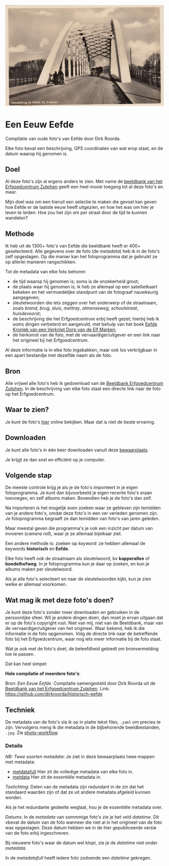 ![logo](logo.jpg)

# Een Eeuw Eefde

Compilatie van oude foto's van Eefde door Dirk Roorda. 

Elke foto bevat een beschrijving, GPS coordinaten van wat erop staat, en de
datum waarop hij genomen is.

## Doel

Al deze foto's zijn al ergens anders te zien. Met name de
[beeldbank van het Erfgoedcentrum Zutphen](https://erfgoedcentrumzutphen.nl/onderzoeken/beeldbank/?mode=gallery&view=horizontal&q=eefde&page=1&reverse=0)
geeft een heel mooie toegang tot al deze foto's en meer.

Mijn doel was om een hieruit een selectie te maken die gevoel kan geven hoe
Eefde er de laatste eeuw heeft uitgezien, en hoe het was om hier je leven te
leiden. Hoe zou het zijn om per straat door de tijd te kunnen wandelen?

## Methode

Ik heb uit de 1300+ foto's van Eefde die beeldbank heeft er 400+ geselecteerd.
Alle gegevens over de foto (de *metadata*) heb ik in de foto's zelf opgeslagen.
Op die manier kan het fotoprogramma dat je gebruikt ze op allerlei manieren
rangschikken.

Tot de metadata van elke foto behoren 

*   de tijd waarop hij genomen is; soms is de onzekerheid groot;
*   de plaats waar hij genomen is; ik heb ze allemaal op een satellietkaart
    bekeken en het vermoedelijke standpunt van de fotograaf nauwkeurig aangegeven;
*   sleutelwoorden die iets zeggen over het onderwerp of de straatnaam, 
    zoals *brand*, *brug*, *sluis*, *mettray*, *almenseweg*, *schoolstraat*,
    *huisdevoorst*;
*   de beschrijving die het Erfgoedcentrum erbij heeft gezet;
    hierbij heb ik soms dingen verbeterd en aangevuld, met behulp van het boek
    [Eefde Kroniek van een Verknipt Dorp van de Elf Marken](https://www.deelfmarken.nl/eefde-kroniek-van-een-verknipt-dorp.html);
*   de herkomst van de foto, met de vervaardiger/uitgever en een link naar het
    origineel bij het Erfgoedcentrum.

Al deze informatie is in elke foto ingebakken, maar ook los verkrijgbaar in een
apart bestandje met dezelfde naam als de foto.

## Bron

Alle vrijwel alle foto's heb ik gedownload van de
[Beeldbank Erfgoedcentrum Zutphen](https://erfgoedcentrumzutphen.nl/onderzoeken/beeldbank/?q=eefde).
In de beschrijving van elke foto staat een directe link naar de foto op het
Erfgoedcentrum.

## Waar te zien?

Je kunt de foto's
[hier](https://github.com/dirkroorda/historisch-eefde/tree/master/photos)
online bekijken. Maar dat is niet de beste ervaring.

## Downloaden

Je kunt alle foto's in één keer downloaden vanuit deze
[bewaarplaats](https://github.com/dirkroorda/historisch-eefde/releases/download/untagged-6a8b897b976dc077664e/photosFullRes.zip).

Je krijgt ze dan snel en efficiënt op je computer.

## Volgende stap

De meeste controle krijg je als je de foto's importeert in je eigen fotoprogramma.
Je kunt dan bijvoorbeeld je eigen recente foto's eraan toevoegen, en zelf albums maken.
Bovendien heb je de foto's dan zelf.

Na importeren is het mogelijk even zoeken waar ze gebleven zijn temidden van je
andere foto's, omdat deze foto's in een ver verleden genomen zijn. Je
fotoprogramma begraaft ze dan temidden van foto's van jaren geleden.

Maar meestal geven die programma's je ook een inzicht per datum van invoeren
(*camera roll*), waar je ze allemaal bijelkaar ziet.

Een andere methode is: zoeken op *keyword*: ze hebben allemaal de keywords
**historisch** en **Eefde**.

Elke foto heeft ook de straatnaam als sleutelwoord, bv **kapperallee** of
**boedelhofweg**.  In je fotoprogramma kun je daar op zoeken, en kun je albums
maken per sleutelwoord.

Als je alle foto's selecteert en naar de sleutelwoorden kijkt, kun je zien
welke er allemaal voorkomen.

## Wat mag ik met deze foto's doen?

Je kunt deze foto's zonder meer downloaden en gebruiken in de persoonlijke sfeer.
Wil je andere dingen doen, dan moet je ervan uitgaan dat er op de foto's copyright rust.
Niet van mij, niet van de Beeldbank, maar van de vervaardiger/uitgever van het
origineel.  Waar bekend, heb ik die informatie in de foto opgenomen.
Volg de directe link naar de betreffende foto bij het Erfgoedcentrum, waar nog
iets meer informatie bij de foto staat.

Wat je ook met de foto's doet, de beleefdheid gebiedt om bronvermelding toe te passen.

Dat kan heel simpel:

**Hele compilatie of meerdere foto's**:

Bron: *Een Eeuw Eefde*.
Compilatie samengesteld door Dirk Roorda uit de
[Beeldbank van het Erfgoedcentrum Zutphen](https://erfgoedcentrumzutphen.nl/onderzoeken/beeldbank). 
Link: https://github.com/dirkroorda/historisch-eefde

## Techniek

De metadata van de foto's sla ik op in platte tekst files, `.yaml` om precies te zijn.
Vervolgens meng ik die metadata in de bijbehorende beeldbestanden, `.jpg`.
Zie [photo-workflow](https://github.com/dirkroorda/photo-workflow).

### Details

*NB: Twee soorten metadata*:
Je ziet in deze bewaarplaats twee mappen met metadata:

*   [metdatafull](https://github.com/dirkroorda/historisch-eefde/tree/master/metadatafull)
    Hier zit de volledige metadata van elke foto in.
*   [metdata](https://github.com/dirkroorda/historisch-eefde/tree/master/metadata)
    Hier zit de essentiële metadata in.

*Toelichting*:
Delen van de metadata zijn redundant in de zin dat het standaard waarden zijn of dat
ze uit andere metadata afgeleid kunnen worden.

Als je het redundante gedeelte weglaat, hou je de essentiële metadata over.

*Datums*:
In de *metadata* van sommmige foto's zie je het veld *datetime*.
Dit vbevat de datum van de foto wanneer die niet al in het origineel van de foto
was opgeslagen. Deze datum hebben we in de hier gepubliceerde versie van de foto
erbij ingeschreven.

Bij nieuwere foto's waar de datum wel klopt, zie je de *datetime* niet onder *metadata*.

In de *metadatafull* heeft iedere foto zodoende een *datetime* gekregen.
